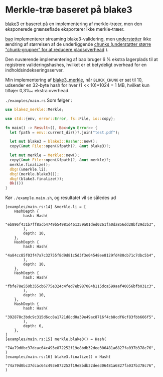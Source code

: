 # Merkle-træ baseret på blake3

[blake3](https://github.com/BLAKE3-team/BLAKE3) er baseret på en implementering af merkle-træer, men den eksponerede grænseflade eksporterer ikke merkle-træer.

[bao](https://github.com/oconnor663/bao) implementerer streaming blake3-validering, men [understøtter](https://github.com/oconnor663/bao/issues/34) ikke ændring af størrelsen af de underliggende [chunks (understøtter større "chunk-grupper" for at reducere pladsoverhead](https://github.com/oconnor663/bao/issues/34) ).

Den nuværende implementering af bao bruger 6 % ekstra lagerplads til at registrere valideringshashes, hvilket er et betydeligt overhead for en indholdsindekseringsserver.

Min implementering af [blake3_merkle](https://github.com/rmw-lib/blake3_merkle), når `BLOCK_CHUNK` er sat til 10, udsender en 32-byte hash for hver (1 << 10)*1024 = 1 MB, hvilket kun tilføjer 0,3‱ ekstra overhead.

`./examples/main.rs` Som følger :

```rust
use blake3_merkle::Merkle;

use std::{env, error::Error, fs::File, io::copy};

fn main() -> Result<(), Box<dyn Error>> {
  let fpath = env::current_dir()?.join("test.pdf");

  let mut blake3 = blake3::Hasher::new();
  copy(&mut File::open(&fpath)?, &mut blake3)?;

  let mut merkle = Merkle::new();
  copy(&mut File::open(&fpath)?, &mut merkle)?;
  merkle.finalize();
  dbg!(&merkle.li);
  dbg!(merkle.blake3());
  dbg!(blake3.finalize());
  Ok(())
}
```

Kør `./example.main.sh`, og resultatet vil se således ud

```
[examples/main.rs:14] &merkle.li = [
    HashDepth {
        hash: Hash(
            "eb896f431b7ff8acb4749b54981d461359a01ded0261fa0da856dd28bf29d3b3",
        ),
        depth: 10,
    },
    HashDepth {
        hash: Hash(
            "4a84cc85f03f47a7c32755f8d9d81c5d3f3e04548ee8129fd480cb71c7dbc5b4",
        ),
        depth: 10,
    },
    HashDepth {
        hash: Hash(
            "fbfe78e550b355cb6775e324c4fed7eb987084b115dca599aaf40056bfb031c3",
        ),
        depth: 10,
    },
    HashDepth {
        hash: Hash(
            "392878c3bdc9c315d6cc8a1721d8cd0a39e49ac8716f4cb8cdf6cf83fbb666f5",
        ),
        depth: 6,
    },
]
[examples/main.rs:15] merkle.blake3() = Hash(
    "74a79d0bc37dcac64c493e872252f19e8bdb32dee306481a6827fa037b378c76",
)
[examples/main.rs:16] blake3.finalize() = Hash(
    "74a79d0bc37dcac64c493e872252f19e8bdb32dee306481a6827fa037b378c76",
)
```
